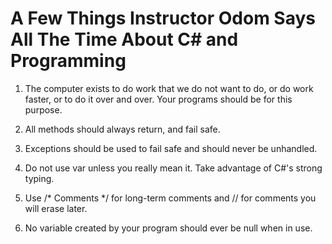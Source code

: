 ﻿A Few Things Instructor Odom Says All The Time About C# and Programming
=======================================================================

1. The computer exists to do work that we do not want to do, or do work faster, or to do it over and over. Your programs should be for this purpose.

2. All methods should always return, and fail safe.
3. Exceptions should be used to fail safe and should never be unhandled.
4. Do not use var unless you really mean it. Take advantage of C#'s strong typing.
5. Use /* Comments */ for long-term comments and // for comments you will erase later.
6. No variable created by your program should ever be null when in use.
